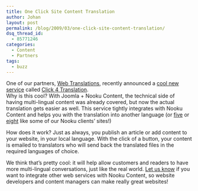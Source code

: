 ```yaml
---
title: One Click Site Content Translation
author: Johan
layout: post
permalink: /blog/2009/03/one-click-site-content-translation/
dsq_thread_id:
  - 85771246
categories:
  - Content
  - Partners
tags:
  - buzz
---
```

One of our partners, [Web Translations][1], recently announced a [cool new service][2] called <a id="oicl" title="Click 4 Translation" href="http://www.click4translation.com/">Click 4 Translation</a>.  
Why is this cool? With Joomla + Nooku Content, the technical side of having multi-lingual content was already covered, but now the actual translation gets easier as well. This service tightly integrates with Nooku Content and helps you with the translation into another language (or [five][3] or [eight][4] like some of our Nooku clients&#8217; sites!)

How does it work? Just as always, you publish an article or add content to your website, in your local language. With the click of a button, your content is emailed to translators who will send back the translated files in the required languages of choice.

We think that&#8217;s pretty cool: it will help allow customers and readers to have more multi-lingual conversations, just like the real world. [Let us know][5] if you want to integrate other web services with Nooku Content, so website developers and content managers can make really great websites!

 [1]: http://blog.web-translations.com/
 [2]: http://blog.web-translations.com/about-translation/multilingual-content-management-can-be-free-and-easy%E2%80%A6/963
 [3]: http://viavac.com/en/home.html
 [4]: http://html.knowyourrights2008.org/
 [5]: ../en/about/contact.html
